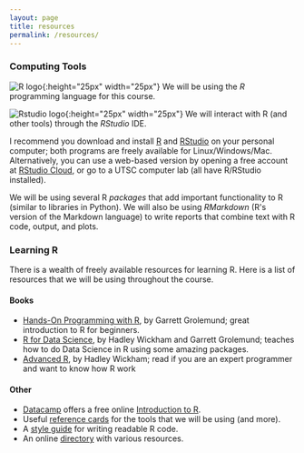 ```yaml
---
layout: page
title: resources
permalink: /resources/
---
```


### Computing Tools

![R logo](https://upload.wikimedia.org/wikipedia/commons/thumb/1/1b/R_logo.svg/220px-R_logo.svg.png){:height="25px" width="25px"} We will be using the *R* programming language for this course.

![Rstudio logo](https://www.rstudio.com/wp-content/uploads/2014/06/RStudio-Ball.png){:height="25px" width="25px"} We will interact with R (and other tools) through the *RStudio* IDE.

I recommend you download and install [R](https://cran.r-project.org/) and [RStudio](https://www.rstudio.com/)  on your personal computer; both programs are freely available for Linux/Windows/Mac. Alternatively, you can use a web-based version by opening a free account at [RStudio Cloud](https://rstudio.cloud/), or go to a UTSC computer lab (all have R/RStudio installed). 

We will be using several R *packages* that add important functionality to R (similar to libraries in Python). We will also be using *RMarkdown* (R's version of the Markdown language) to write reports that combine text with R code, output, and plots. 

 
### Learning R

There is a wealth of freely available resources for learning R. Here is a list of resources that we will be using throughout the course. 

#### Books

- [Hands-On Programming with R](https://d1b10bmlvqabco.cloudfront.net/attach/ighbo26t3ua52t/igp9099yy4v10/igz7vp4w5su9/OReilly_HandsOn_Programming_with_R_2014.pdf), by Garrett Grolemund; great introduction to R for beginners.
- [R for Data Science](http://r4ds.had.co.nz), by Hadley Wickham and Garrett Grolemund; teaches how to do Data Science in R using some amazing packages.
- [Advanced R](http://adv-r.had.co.nz/), by Hadley Wickham; read if you are an expert programmer and want to know how R work

#### Other 
- [Datacamp](https://www.datacamp.com) offers a free online [Introduction to R](https://www.datacamp.com/courses/free-introduction-to-r).
- Useful [reference cards](https://www.rstudio.com/resources/cheatsheets/) for the tools that we will be using (and more).
- A [style guide](http://style.tidyverse.org/index.html) for writing readable R code. 
- An online [directory](https://r-dir.com/) with various resources.


